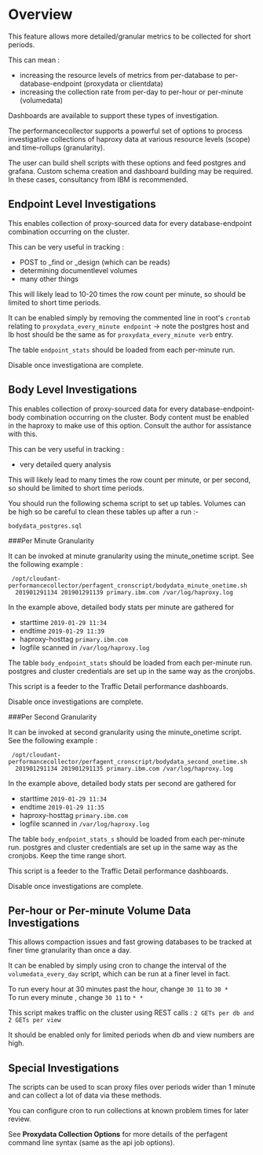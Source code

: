  
#	Overview
This feature allows more detailed/granular metrics to be collected for short periods. 

This can mean :

* increasing the resource levels of metrics from per-database to per-database-endpoint (proxydata or clientdata)
* increasing the collection rate from per-day to per-hour or per-minute (volumedata)

Dashboards are available to support these types of investigation.
 
The performancecollector supports a powerful set of options to process investigative collections of haproxy data at various resource levels (scope) and time-rollups (granularity).   

The user can build shell scripts with these options and feed postgres and grafana. Custom schema creation and dashboard building may be required. In these cases, consultancy from IBM is recommended. 

## Endpoint Level Investigations

This enables collection of proxy-sourced data for every database-endpoint combination occurring on the cluster. 

This can be very useful in tracking :

* POST to \_find or \_design (which can be reads)
* determining documentlevel volumes
* many other things
 
This will likely lead to 10-20 times the row count per minute, so should be limited to short time periods.

It can be enabled simply by removing the commented line in root's `crontab` relating to `proxydata_every_minute endpoint` -> note the postgres host and lb host should be the same as for `proxydata_every_minute verb` entry.

The table `endpoint_stats` should be loaded from each per-minute run.

Disable once investigationa are complete.

## Body Level Investigations

This enables collection of proxy-sourced data for every database-endpoint-body combination occurring on the cluster. Body content must be enabled in the haproxy to make use of this option. Consult the author for assistance with this.

This can be very useful in tracking :

* very detailed query analysis 
 
This will likely lead to many times the row count per minute, or per second, so should be limited to short time periods.

You should run the following schema script to set up tables. Volumes can be high so be careful to clean these tables up after a run :-

`bodydata_postgres.sql`

###Per Minute Granularity

It can be invoked at minute granularity using the minute_onetime script. See the following example :

```
 /opt/cloudant-performancecollector/perfagent_cronscript/bodydata_minute_onetime.sh  
  201901291134 201901291139 primary.ibm.com /var/log/haproxy.log
```

In the example above, detailed body stats per minute are gathered for   

* starttime `2019-01-29 11:34`
* endtime `2019-01-29 11:39`
* haproxy-hosttag   `primary.ibm.com`
* logfile scanned in `/var/log/haproxy.log`

The table `body_endpoint_stats` should be loaded from each per-minute run.
postgres and cluster credentials are set up in the same way as the cronjobs.

This script is a feeder to the Traffic Detail performance dashboards.

Disable once investigations are complete.

###Per Second Granularity

It can be invoked at second granularity using the minute_onetime script. See the following example :

```
 /opt/cloudant-performancecollector/perfagent_cronscript/bodydata_second_onetime.sh  
  201901291134 201901291135 primary.ibm.com /var/log/haproxy.log
```

In the example above, detailed body stats per second are gathered for   

* starttime `2019-01-29 11:34`
* endtime `2019-01-29 11:35`
* haproxy-hosttag   `primary.ibm.com`
* logfile scanned in `/var/log/haproxy.log`

The table `body_endpoint_stats_s` should be loaded from each per-minute run.
postgres and cluster credentials are set up in the same way as the cronjobs. 
Keep the time range short.

This script is a feeder to the Traffic Detail performance dashboards.

Disable once investigations are complete.


## Per-hour or Per-minute Volume Data Investigations

This allows compaction issues and fast growing databases to be tracked at finer time granularity than once a day.

It can be enabled by simply using cron to change the interval of the `volumedata_every_day` script, which can be run at a finer level in fact.

To run every hour at 30 minutes past the hour, change `30 11` to `30 *`  
To run every minute , change `30 11` to `* *`

This script makes traffic on the cluster using REST calls : `2 GETs per db and 2 GETs per view`   

It should be enabled only for limited periods when db and view numbers are high.

## Special Investigations
The scripts can be used to scan proxy files over periods wider than 1 minute and can collect a lot of data via these methods.

You can configure cron to run collections at known problem times for later review.

See **Proxydata Collection Options** for more details of the perfagent command line syntax (same as the api job options).
